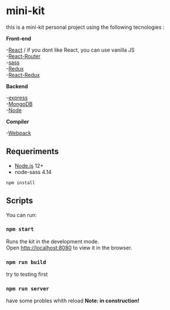 # mini-kit

this is a mini-kit personal project using the following tecnologies :

**Front-end**

-[React](https://reactjs.org/) / if you dont like React, you can use vanilla JS <br> -[React-Router](https://reacttraining.com/react-router/web/guides/quick-start)<br> -[sass](https://sass-lang.com/)<br> -[Redux](https://redux.js.org/)<br> -[React-Redux](https://react-redux.js.org/)<br>

**Backend**

-[express](https://expressjs.com/)<br> -[MongoDB](https://www.mongodb.com/)<br> -[Node](https://nodejs.org/en/)<br>

**Compiler**

-[Webpack](https://webpack.js.org/)

## Requeriments

- [Node.js](https://nodejs.org/en/) 12+
- node-sass 4.14

```shell
npm install
```

## Scripts

You can run:

### `npm start`

Runs the kit in the development mode.<br>
Open [http://localhost:8080](http://localhost:8080) to view it in the browser.

### `npm run build`

try to testing first

### `npm run server`

have some probles whith reload
**Note: in construction!**
